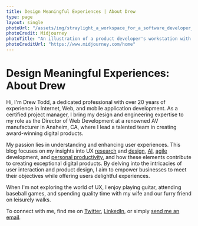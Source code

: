 ```yaml
---
title: Design Meaningful Experiences | About Drew
type: page
layout: single
photoUrl: "/assets/img/straylight_a_workspace_for_a_software_developer_with_a_macbook_2.png"
photoCredit: Midjourney
photoTitle: "An illustration of a product developer's workstation with lamp, display, and lots of post-it notes"
photoCreditUrl: "https://www.midjourney.com/home"
---
```

# Design Meaningful Experiences: About Drew

Hi, I'm Drew Todd, a dedicated professional with over 20 years of experience in Internet, Web, and mobile application development. As a certified project manager, I bring my design and engineering expertise to my role as the Director of Web Development at a renowned AV manufacturer in Anaheim, CA, where I lead a talented team in creating award-winning digital products.

My passion lies in understanding and enhancing user experiences. This blog focuses on my insights into UX [research][9] and [design][10], [AI][11], [agile][12] development, and [personal productivity][13], and how these elements contribute to creating exceptional digital products. By delving into the intricacies of user interaction and product design, I aim to empower businesses to meet their objectives while offering users delightful experiences.

When I'm not exploring the world of UX, I enjoy playing guitar, attending baseball games, and spending quality time with my wife and our furry friend on leisurely walks.

To connect with me, find me on [Twitter][6], [LinkedIn][7], or simply [send me an email][8].

[1]: http://www.extron.com/ "Extron Electronics"
[2]: http://www.extron.com/company/article.aspx?id=stellarserviceawardspr "Extron Wins Industry Awards for Exceptional Training, Web site, and Product Demos"
[3]: http://www.extron.com/company/article.aspx?id=NSCAAwards06 "Extron Receives Two Awards at NSCA"
[4]: http://www.avnetwork.com/latest/0013/which-av-manufacturers-and-distributors-provide-the-best-customer-training-and-support/92766 "Which AV Manufacturers and Distributors Provide the Best Customer Training and Support?"
[5]: http://www.ravepubs.com/rave-announces-winners-2014-readers-choice-awards/ "rAVe Announces Winners of our 2014 Reader’s Choice Awards"
[6]: http://twitter.com/drwtod "@drwtod"
[7]: http://www.linkedin.com/in/andrewtodd "Andrew Todd on LinkedIn"
[8]: mailto:drew@drwtod.com "drew@drwtod.com"
[9]: /tags/research "Articles tagged #research"
[10]: /tags/design "Articles tagged #design"
[11]: /tags/ai "Articles tagged #ai"
[12]: /tags/agile "Articles tagged #agile"
[13]: /tags/productivity "Articles tagged #productivity"